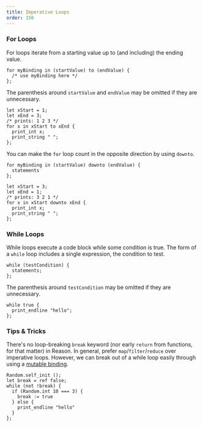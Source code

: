 ```yaml
---
title: Imperative Loops
order: 150
---
```


### For Loops

For loops iterate from a starting value up to (and including) the ending value.

```reason
for myBinding in (startValue) to (endValue) {
  /* use myBinding here */
};
```

The parenthesis around `startValue` and `endValue` may be omitted if they are
unnecessary.

```reason
let xStart = 1;
let xEnd = 3;
/* prints: 1 2 3 */
for x in xStart to xEnd {
  print_int x;
  print_string " ";
};
```

You can make the `for` loop count in the opposite direction by using `downto`.

```reason
for myBinding in (startValue) downto (endValue) {
  statements
};
```

```reason
let xStart = 3;
let xEnd = 1;
/* prints: 3 2 1 */
for x in xStart downto xEnd {
  print_int x;
  print_string " ";
};
```

### While Loops

While loops execute a code block while some condition is true. The form of a `while` loop includes a single expression, the condition to test.

```reason
while (testCondition) {
  statements;
};
```

The parenthesis around `testCondition` may be omitted if they are unnecessary.

```reason
while true {
  print_endline "hello";
};
```

### Tips & Tricks

There's no loop-breaking `break` keyword (nor early `return` from functions, for that matter) in Reason. In general, prefer `map`/`filter`/`reduce` over imperative loops. However, we can break out of a while loop easily through using a [mutable binding](/guide/language/mutation).

```reason
Random.self_init ();
let break = ref false;
while (not !break) {
  if (Random.int 10 === 3) {
    break := true
  } else {
    print_endline "hello"
  }
};
```
